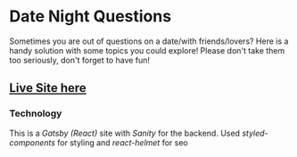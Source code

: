 # Date Night Questions

Sometimes you are out of questions on a date/with friends/lovers? Here is a handy solution with some topics you could explore! Please don't take them too seriously, don't forget to have fun!

## [Live Site here](https://date-night-questions-dhadh.netlify.app/)

### Technology
This is a *Gatsby (React)* site with *Sanity* for the backend. Used *styled-components* for styling and *react-helmet* for seo

